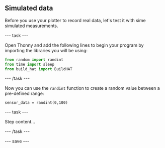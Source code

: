 ## Simulated data

Before you use your plotter to record real data, let's test it with sime simulated measurements.


--- task ---

Open Thonny and add the following lines to begin your program by importing the libraries you will be using:

```python
from random import randint
from time import sleep
from build_hat import BuildHAT
```

--- /task ---

Now you can use the `randint` function to create a random value between a pre-defined range:

```python3
sensor_data = randint(0,100)
```

--- task ---

Step content...

--- /task ---

--- save ---